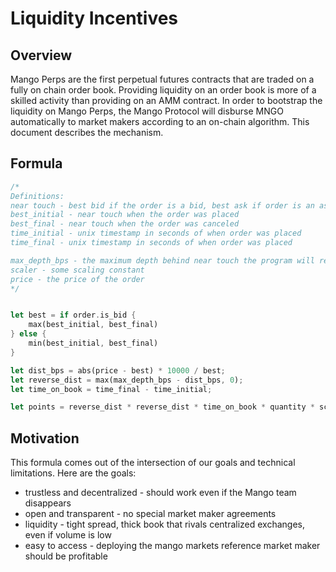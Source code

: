 # Liquidity Incentives

## Overview

Mango Perps are the first perpetual futures contracts that are traded on a fully on chain order book. Providing liquidity on an order book is more of a skilled activity than providing on an AMM contract. In order to bootstrap the liquidity on Mango Perps, the Mango Protocol will disburse MNGO automatically to market makers according to an on-chain algorithm. This document describes the mechanism.

## Formula

```rust
/*
Definitions:
near touch - best bid if the order is a bid, best ask if order is an ask
best_initial - near touch when the order was placed
best_final - near touch when the order was canceled
time_initial - unix timestamp in seconds of when order was placed
time_final - unix timestamp in seconds of when order was placed

max_depth_bps - the maximum depth behind near touch the program will reward
scaler - some scaling constant
price - the price of the order
*/


let best = if order.is_bid {
    max(best_initial, best_final)
} else {
    min(best_initial, best_final)
}

let dist_bps = abs(price - best) * 10000 / best;
let reverse_dist = max(max_depth_bps - dist_bps, 0);
let time_on_book = time_final - time_initial;

let points = reverse_dist * reverse_dist * time_on_book * quantity * scaler

```

## Motivation

This formula comes out of the intersection of our goals and technical limitations. Here are the goals:

* trustless and decentralized - should work even if the Mango team disappears
* open and transparent - no special market maker agreements
* liquidity - tight spread, thick book that rivals centralized exchanges, even if volume is low
* easy to access - deploying the mango markets reference market maker should be profitable 



